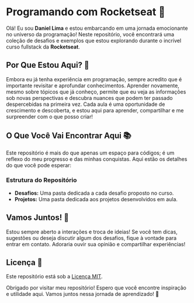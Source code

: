# Programando com Rocketseat 🚀

Olá! Eu sou **Daniel Lima** e estou embarcando em uma jornada emocionante no universo da programação! Neste repositório, você encontrará uma coleção de desafios e exemplos que estou explorando durante o incrível curso fullstack da **Rocketseat**.

## Por Que Estou Aqui? 🌟

Embora eu já tenha experiência em programação, sempre acredito que é importante revisitar e aprofundar conhecimentos. Aprender novamente, mesmo sobre tópicos que já conheço, permite que eu veja as informações sob novas perspectivas e descubra nuances que podem ter passado despercebidas na primeira vez. Cada aula é uma oportunidade de crescimento e descoberta, e estou aqui para aprender, compartilhar e me surpreender com o que posso criar!

## O Que Você Vai Encontrar Aqui 📚

Este repositório é mais do que apenas um espaço para códigos; é um reflexo do meu progresso e das minhas conquistas. Aqui estão os detalhes do que você pode esperar:

### Estrutura do Repositório

- **Desafios:** Uma pasta dedicada a cada desafio proposto no curso.
- **Projetos:** Uma pasta dedicada aos projetos desenvolvidos em aula.

## Vamos Juntos! 🤝

Estou sempre aberto a interações e troca de ideias! Se você tem dicas, sugestões ou deseja discutir algum dos desafios, fique à vontade para entrar em contato. Adoraria ouvir sua opinião e compartilhar experiências!

## Licença 📜

Este repositório está sob a [Licença MIT](LICENSE).

Obrigado por visitar meu repositório! Espero que você encontre inspiração e utilidade aqui. Vamos juntos nessa jornada de aprendizado! 🚀
